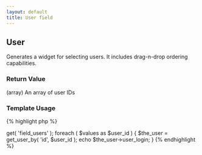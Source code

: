 ```yaml
---
layout: default
title: User field
---
```


## User

Generates a widget for selecting users. It includes drag-n-drop ordering capabilities.

### Return Value

(array) An array of user IDs

### Template Usage

{% highlight php %}
<?php
$values = CFS()->get( 'field_users' );
foreach ( $values as $user_id ) {
    $the_user = get_user_by( 'id', $user_id );
    echo $the_user->user_login;
}
{% endhighlight %}
